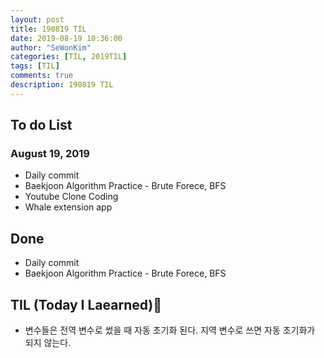 ```yaml
---
layout: post
title: 190819 TIL
date: 2019-08-19 10:36:00
author: "SeWonKim"
categories: [TIL, 2019TIL]
tags: [TIL]
comments: true
description: 190819 TIL
---
```


## To do List

### August 19, 2019

- Daily commit
- Baekjoon Algorithm Practice - Brute Forece, BFS
- Youtube Clone Coding
- Whale extension app

## Done

- Daily commit
- Baekjoon Algorithm Practice - Brute Forece, BFS

## TIL (Today I Laearned)🤔

- 변수들은 전역 변수로 썼을 때 자동 초기화 된다. 지역 변수로 쓰면 자동 초기화가 되지 않는다.
